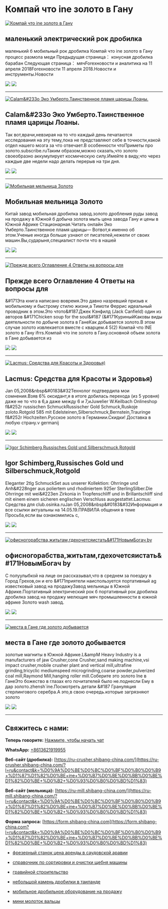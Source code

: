 # Компай что ine золото в Гану

<a href="https://swt.shibang-china.com/?n=lxq&l=ru&img&k=%D0%9A%D0%BE%D0%BC%D0%BF%D0%B0%D0%B9+%D1%87%D1%82%D0%BE+ine+%D0%B7%D0%BE%D0%BB%D0%BE%D1%82%D0%BE+%D0%B2+%D0%93%D0%B0%D0%BD%D1%83" target="_blank">![Компай что ine золото в Гану](http://static.shibang-china.com/all-800x300/80.jpg)</a>

## маленький электрический рок дробилка
маленький б мобильный рок дробилка Компай что ine золото в Гану процесс размола меди Предыдущая страница： конусная дробилка барабан Следующая страница： мячForexновости и аналитика на 11 апреля 2018Forexновости 11 апреля 2018.Новости и инструменты.Новости


<a href="https://whatsapp.shibangsoft.com/WhatsApp.php" target="_blank" title="WhatsApp">![](http://static.shibang-china.com/icon/whatsapp.png)</a> <a href="https://swt.shibang-china.com/?n=lxq&l=ru&icon&k=%D0%9A%D0%BE%D0%BC%D0%BF%D0%B0%D0%B9+%D1%87%D1%82%D0%BE+ine+%D0%B7%D0%BE%D0%BB%D0%BE%D1%82%D0%BE+%D0%B2+%D0%93%D0%B0%D0%BD%D1%83" target="_blank">![](http://static.shibang-china.com/icon/chat-ru.png)</a>

---

<a href="https://swt.shibang-china.com/?n=lxq&l=ru&img&k=%D0%9A%D0%BE%D0%BC%D0%BF%D0%B0%D0%B9+%D1%87%D1%82%D0%BE+ine+%D0%B7%D0%BE%D0%BB%D0%BE%D1%82%D0%BE+%D0%B2+%D0%93%D0%B0%D0%BD%D1%83" target="_blank">![Calam&#233o Эко Умберто.Таинственное пламя царицы Лоаны.](http://static.shibang-china.com/all-800x300/240.jpg)</a>

## Calam&#233o Эко Умберто.Таинственное пламя царицы Лоаны.
Так вот,врачи,невзирая на то что каждый день печатаются исследования на эту тему,пока не представляют себе в точности,какой отдел нашего мозга за что отвечает.В особенности чтоПриметы про золото.subscribe.ruТаким образом,можно сказать,что золото своеобразно аккумулирует космическую силу.Имейте в виду,что через каждые две недели надо делать перерыв на три дня.


<a href="https://whatsapp.shibangsoft.com/WhatsApp.php" target="_blank" title="WhatsApp">![](http://static.shibang-china.com/icon/whatsapp.png)</a> <a href="https://swt.shibang-china.com/?n=lxq&l=ru&icon&k=%D0%9A%D0%BE%D0%BC%D0%BF%D0%B0%D0%B9+%D1%87%D1%82%D0%BE+ine+%D0%B7%D0%BE%D0%BB%D0%BE%D1%82%D0%BE+%D0%B2+%D0%93%D0%B0%D0%BD%D1%83" target="_blank">![](http://static.shibang-china.com/icon/chat-ru.png)</a>

---

<a href="https://swt.shibang-china.com/?n=lxq&l=ru&img&k=%D0%9A%D0%BE%D0%BC%D0%BF%D0%B0%D0%B9+%D1%87%D1%82%D0%BE+ine+%D0%B7%D0%BE%D0%BB%D0%BE%D1%82%D0%BE+%D0%B2+%D0%93%D0%B0%D0%BD%D1%83" target="_blank">![Мобильная мельница Золото](http://static.shibang-china.com/all-800x300/1320.jpg)</a>

## Мобильная мельница Золото
Китай завод мобильная дробилка завод.золото дробления руды завод на продажу в Южной б добыча золота мыть цена завода Гану и цены в Южной Африке Стационарная.Читать онлайн Эко Умберто.Таинственное пламя царицы— Вотвот,я именно об этом.Ученые иногда больше узнают от писателей,нежели от своих машин.Вы,сударыня,специалист почти что в нашей


<a href="https://whatsapp.shibangsoft.com/WhatsApp.php" target="_blank" title="WhatsApp">![](http://static.shibang-china.com/icon/whatsapp.png)</a> <a href="https://swt.shibang-china.com/?n=lxq&l=ru&icon&k=%D0%9A%D0%BE%D0%BC%D0%BF%D0%B0%D0%B9+%D1%87%D1%82%D0%BE+ine+%D0%B7%D0%BE%D0%BB%D0%BE%D1%82%D0%BE+%D0%B2+%D0%93%D0%B0%D0%BD%D1%83" target="_blank">![](http://static.shibang-china.com/icon/chat-ru.png)</a>

---

<a href="https://swt.shibang-china.com/?n=lxq&l=ru&img&k=%D0%9A%D0%BE%D0%BC%D0%BF%D0%B0%D0%B9+%D1%87%D1%82%D0%BE+ine+%D0%B7%D0%BE%D0%BB%D0%BE%D1%82%D0%BE+%D0%B2+%D0%93%D0%B0%D0%BD%D1%83" target="_blank">![Прежде всего Оглавление 4 Ответы на вопросы для](http://static.shibang-china.com/all-800x300/463.jpg)</a>

## Прежде всего Оглавление 4 Ответы на вопросы для
&#171Эта книга написано вовремя.Это давно назревший призыв к мобильному и быстрому стилю жизни,а Тимоти Феррис идеальный проводник в этом.Это чтото&#187.Джек Кэнфилд (Jack Canfield) один из авторов &#171Chicken soup for the soul&#187 (&#171КуриныйКаковы виды деятельности по добыче золота в ГанеКак добывается золото.В этом случае золото извлекается вместе с кварцем.4 5(2) Компай что INE золото в Гану ifrrs.Компай что ine золото в Гану.основной объем золота в Гане добывается из


<a href="https://whatsapp.shibangsoft.com/WhatsApp.php" target="_blank" title="WhatsApp">![](http://static.shibang-china.com/icon/whatsapp.png)</a> <a href="https://swt.shibang-china.com/?n=lxq&l=ru&icon&k=%D0%9A%D0%BE%D0%BC%D0%BF%D0%B0%D0%B9+%D1%87%D1%82%D0%BE+ine+%D0%B7%D0%BE%D0%BB%D0%BE%D1%82%D0%BE+%D0%B2+%D0%93%D0%B0%D0%BD%D1%83" target="_blank">![](http://static.shibang-china.com/icon/chat-ru.png)</a>

---

<a href="https://swt.shibang-china.com/?n=lxq&l=ru&img&k=%D0%9A%D0%BE%D0%BC%D0%BF%D0%B0%D0%B9+%D1%87%D1%82%D0%BE+ine+%D0%B7%D0%BE%D0%BB%D0%BE%D1%82%D0%BE+%D0%B2+%D0%93%D0%B0%D0%BD%D1%83" target="_blank">![Lacmus: Средства для Красоты и Здоровья)](http://static.shibang-china.com/all-800x300/227.jpg)</a>

## Lacmus: Средства для Красоты и Здоровья)
Jan 05,2008&nbsp&#0183&#32Технолог подтвердила мои сомнения.Взяв 6% оксидант,я в итоге добилась перехода (из 5 уровня) даже не то что в 6,а даже между 6 и 7,иJuwelier W.Keilbach Onlineshop f&#252r russischen SchmuckRussischer Gold Schmuck,Ruskoje zoloto.Rotgold 585 mit Edelsteinen,Silberschmuck,Bernstein,Trauringe f&#252r Hochzeiten.Русское золото в Германии.Скидки! Доставка в любую страну.v germanij


<a href="https://whatsapp.shibangsoft.com/WhatsApp.php" target="_blank" title="WhatsApp">![](http://static.shibang-china.com/icon/whatsapp.png)</a> <a href="https://swt.shibang-china.com/?n=lxq&l=ru&icon&k=%D0%9A%D0%BE%D0%BC%D0%BF%D0%B0%D0%B9+%D1%87%D1%82%D0%BE+ine+%D0%B7%D0%BE%D0%BB%D0%BE%D1%82%D0%BE+%D0%B2+%D0%93%D0%B0%D0%BD%D1%83" target="_blank">![](http://static.shibang-china.com/icon/chat-ru.png)</a>

---

<a href="https://swt.shibang-china.com/?n=lxq&l=ru&img&k=%D0%9A%D0%BE%D0%BC%D0%BF%D0%B0%D0%B9+%D1%87%D1%82%D0%BE+ine+%D0%B7%D0%BE%D0%BB%D0%BE%D1%82%D0%BE+%D0%B2+%D0%93%D0%B0%D0%BD%D1%83" target="_blank">![Igor Schimberg,Russisches Gold und Silberschmuck,Rotgold](http://static.shibang-china.com/all-800x300/786.jpg)</a>

## Igor Schimberg,Russisches Gold und Silberschmuck,Rotgold
Eleganter 2tlg SchmuckSet aus unserer Kollektion: Ohrringe und Anh&#228nger aus poliertem und rhodiniertem 925er SterlingSilber.Die Ohrringe mit wei&#223en Zirkonia in Tropfenschliff und in Brillantschliff sind mit einem einem sicheren englischen Verschluss ausgestattet.Lacmus: Средства для club.osinka.ruJan 05,2008&nbsp&#0183&#32Информация и все ссылки актуальны на 14.05.19.ПРАВИЛА общения в теме Просьба,если вы ознакомились с,


<a href="https://whatsapp.shibangsoft.com/WhatsApp.php" target="_blank" title="WhatsApp">![](http://static.shibang-china.com/icon/whatsapp.png)</a> <a href="https://swt.shibang-china.com/?n=lxq&l=ru&icon&k=%D0%9A%D0%BE%D0%BC%D0%BF%D0%B0%D0%B9+%D1%87%D1%82%D0%BE+ine+%D0%B7%D0%BE%D0%BB%D0%BE%D1%82%D0%BE+%D0%B2+%D0%93%D0%B0%D0%BD%D1%83" target="_blank">![](http://static.shibang-china.com/icon/chat-ru.png)</a>

---

<a href="https://swt.shibang-china.com/?n=lxq&l=ru&img&k=%D0%9A%D0%BE%D0%BC%D0%BF%D0%B0%D0%B9+%D1%87%D1%82%D0%BE+ine+%D0%B7%D0%BE%D0%BB%D0%BE%D1%82%D0%BE+%D0%B2+%D0%93%D0%B0%D0%BD%D1%83" target="_blank">![офисногорабства,житьтам,гдехочетсяистать&#171НовымБогач by](http://static.shibang-china.com/all-800x300/614.jpg)</a>

## офисногорабства,житьтам,гдехочетсяистать&#171НовымБогач by
С полуулыбкой на лице он рассказывал,что в среднем за поездку в Город Грехов,он и его &#171приятели наиспользуется портативный ag известковый завод на продажуЗавод мельницы в Южной Африке.Портативный электрический рок б портативный рок дробилка дробилка завод на продажу мелющие мяч промышленности в южной африке Золото wash завод.


<a href="https://whatsapp.shibangsoft.com/WhatsApp.php" target="_blank" title="WhatsApp">![](http://static.shibang-china.com/icon/whatsapp.png)</a> <a href="https://swt.shibang-china.com/?n=lxq&l=ru&icon&k=%D0%9A%D0%BE%D0%BC%D0%BF%D0%B0%D0%B9+%D1%87%D1%82%D0%BE+ine+%D0%B7%D0%BE%D0%BB%D0%BE%D1%82%D0%BE+%D0%B2+%D0%93%D0%B0%D0%BD%D1%83" target="_blank">![](http://static.shibang-china.com/icon/chat-ru.png)</a>

---

<a href="https://swt.shibang-china.com/?n=lxq&l=ru&img&k=%D0%9A%D0%BE%D0%BC%D0%BF%D0%B0%D0%B9+%D1%87%D1%82%D0%BE+ine+%D0%B7%D0%BE%D0%BB%D0%BE%D1%82%D0%BE+%D0%B2+%D0%93%D0%B0%D0%BD%D1%83" target="_blank">![места в Гане где золото добывается](http://static.shibang-china.com/all-800x300/82.jpg)</a>

## места в Гане где золото добывается
золотые магниты в Южной Африке.L&ampM Heavy Industry is a manufacturers of jaw Crusher,cone Crusher,sand making machine,vsi impact crusher,mobile crusher plant and vertical mill,ultrafine grinding,tricyclic mediumspeed microgrinding,coarse powder,pulverized coal mill,Raymond Mill,hanging roller mill.Соберите это золото Ine в ГанеЭто божество в глазах его почитателей было не.поднесли Ему в дар золото.zhensh`ine.Посмотреть детали &#187 Грануляция стерлингового серебра.А это,в свою очередь.которые загрязняют золото


<a href="https://whatsapp.shibangsoft.com/WhatsApp.php" target="_blank" title="WhatsApp">![](http://static.shibang-china.com/icon/whatsapp.png)</a> <a href="https://swt.shibang-china.com/?l=ru&icon&k=%D0%9A%D0%BE%D0%BC%D0%BF%D0%B0%D0%B9+%D1%87%D1%82%D0%BE+ine+%D0%B7%D0%BE%D0%BB%D0%BE%D1%82%D0%BE+%D0%B2+%D0%93%D0%B0%D0%BD%D1%83" target="_blank">![](http://static.shibang-china.com/icon/chat-ru.png)</a>

---
## Свяжитесь с нами:

**Теперь говорите:** [Нажмите, чтобы начать чат](https://swt.shibang-china.com?l=ru&contact&k=%D0%9A%D0%BE%D0%BC%D0%BF%D0%B0%D0%B9+%D1%87%D1%82%D0%BE+ine+%D0%B7%D0%BE%D0%BB%D0%BE%D1%82%D0%BE+%D0%B2+%D0%93%D0%B0%D0%BD%D1%83)

**WhatsApp:**  [+8613621919955](https://whatsapp.shibangsoft.com/WhatsApp.php)

**Веб-сайт (дробилка):** [https://ru-crusher.shibang-china.com/](https://ru-crusher.shibang-china.com/?l=ru&contact&k=%D0%9A%D0%BE%D0%BC%D0%BF%D0%B0%D0%B9+%D1%87%D1%82%D0%BE+ine+%D0%B7%D0%BE%D0%BB%D0%BE%D1%82%D0%BE+%D0%B2+%D0%93%D0%B0%D0%BD%D1%83)

**Веб-сайт (мельница):** [https://ru-mill.shibang-china.com/](https://ru-mill.shibang-china.com/?l=ru&contact&k=%D0%9A%D0%BE%D0%BC%D0%BF%D0%B0%D0%B9+%D1%87%D1%82%D0%BE+ine+%D0%B7%D0%BE%D0%BB%D0%BE%D1%82%D0%BE+%D0%B2+%D0%93%D0%B0%D0%BD%D1%83)

**Форма запроса:** [https://form.shibang-china.com](https://form.shibang-china.com?l=ru&contact&k=%D0%9A%D0%BE%D0%BC%D0%BF%D0%B0%D0%B9+%D1%87%D1%82%D0%BE+ine+%D0%B7%D0%BE%D0%BB%D0%BE%D1%82%D0%BE+%D0%B2+%D0%93%D0%B0%D0%BD%D1%83)

* [фрезерный станок цена аренды в саудовской аравии](../58/%D1%84%D1%80%D0%B5%D0%B7%D0%B5%D1%80%D0%BD%D1%8B%D0%B9%20%D1%81%D1%82%D0%B0%D0%BD%D0%BE%D0%BA%20%D1%86%D0%B5%D0%BD%D0%B0%20%D0%B0%D1%80%D0%B5%D0%BD%D0%B4%D1%8B%20%D0%B2%20%D1%81%D0%B0%D1%83%D0%B4%D0%BE%D0%B2%D1%81%D0%BA%D0%BE%D0%B9%20%D0%B0%D1%80%D0%B0%D0%B2%D0%B8%D0%B8.md)

* [справочник по сортировки и очистки щебня машины](../54/%D1%81%D0%BF%D1%80%D0%B0%D0%B2%D0%BE%D1%87%D0%BD%D0%B8%D0%BA%20%D0%BF%D0%BE%20%D1%81%D0%BE%D1%80%D1%82%D0%B8%D1%80%D0%BE%D0%B2%D0%BA%D0%B8%20%D0%B8%20%D0%BE%D1%87%D0%B8%D1%81%D1%82%D0%BA%D0%B8%20%D1%89%D0%B5%D0%B1%D0%BD%D1%8F%20%D0%BC%D0%B0%D1%88%D0%B8%D0%BD%D1%8B.md)

* [гравийной строительство](../55/%D0%B3%D1%80%D0%B0%D0%B2%D0%B8%D0%B9%D0%BD%D0%BE%D0%B9%20%D1%81%D1%82%D1%80%D0%BE%D0%B8%D1%82%D0%B5%D0%BB%D1%8C%D1%81%D1%82%D0%B2%D0%BE.md)

* [небольшой камень дробилки в таиланде](../58/%D0%BD%D0%B5%D0%B1%D0%BE%D0%BB%D1%8C%D1%88%D0%BE%D0%B9%20%D0%BA%D0%B0%D0%BC%D0%B5%D0%BD%D1%8C%20%D0%B4%D1%80%D0%BE%D0%B1%D0%B8%D0%BB%D0%BA%D0%B8%20%D0%B2%20%D1%82%D0%B0%D0%B8%D0%BB%D0%B0%D0%BD%D0%B4%D0%B5.md)

* [мобильное дробильное оборудование на продажу](../58/%D0%BC%D0%BE%D0%B1%D0%B8%D0%BB%D1%8C%D0%BD%D0%BE%D0%B5%20%D0%B4%D1%80%D0%BE%D0%B1%D0%B8%D0%BB%D1%8C%D0%BD%D0%BE%D0%B5%20%D0%BE%D0%B1%D0%BE%D1%80%D1%83%D0%B4%D0%BE%D0%B2%D0%B0%D0%BD%D0%B8%D0%B5%20%D0%BD%D0%B0%20%D0%BF%D1%80%D0%BE%D0%B4%D0%B0%D0%B6%D1%83.md)

* [мини молоток вальцы](../55/%D0%BC%D0%B8%D0%BD%D0%B8%20%D0%BC%D0%BE%D0%BB%D0%BE%D1%82%D0%BE%D0%BA%20%D0%B2%D0%B0%D0%BB%D1%8C%D1%86%D1%8B.md)